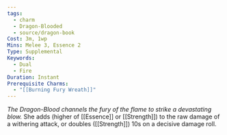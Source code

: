 ```yaml
---
tags:
  - charm
  - Dragon-Blooded
  - source/dragon-book
Cost: 3m, 1wp
Mins: Melee 3, Essence 2
Type: Supplemental
Keywords:
  - Dual
  - Fire
Duration: Instant
Prerequisite Charms:
  - "[[Burning Fury Wreath]]"
---
```

*The Dragon-Blood channels the fury of the flame to strike a devastating blow.*
She adds (higher of [[Essence]] or [[Strength]]) to the raw damage of a withering attack, or doubles ([[Strength]]) 10s on a decisive damage roll.